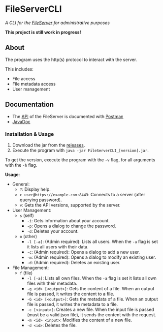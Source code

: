 # FileServerCLI

_A CLI for the [FileServer](https://github.com/Luka5W/FileServer) for administrative purposes_

**This project is still work in progress!**

## About

The program uses the http(s) protocol to interact with the server.

This includes:
- File access
- File metadata access
- User management

## Documentation

- The [API](https://luka5w.github.io/FileServer/api/FileServer.postman_collection.json) of the FileServer is documented with [Postman](https://www.postman.com)
- [JavaDoc](https://luka5w.github.io/FileServerCLI/javadoc/)

### Installation & Usage

1. Download the jar from the [releases](https://github.com/Luka5W/FileServerCLI/releases/latest).
2. Execute the program with `java -jar FileServerCLI_[version].jar`.

To get the version, execute the program with the `-v` flag, for all arguments with the `-h` flag.

**Usage**:
- General:
  - `?`: Display help.
  - `c user@https://example.com:8443`: Connects to a server (after querying password).
  - `v`: Gets the API versions, supported by the server.
- User Management:
  - `s` (self)
    - `-i`: Gets information about your account.
    - `-p`: Opens a dialog to change the password.
    - `-d`: Deletes your account.
  - `o` (other)
    - `-l [-a]`: (Admin required): Lists all users. When the `-a` flag is set it lists all users with their data.
    - `-c`: (Admin required): Opens a dialog to add a new user.
    - `-m`: (Admin required): Opens a dialog to modify an existing user.
    - `-d`: (Admin required): Deletes an existing user.
- File Management:
  - `f` (file)
    - `-l [-a]`: Lists all own files. When the `-a` flag is set it lists all own files with their metadata.
    - `-g <id> [<output>]`: Gets the content of a file. When an output file is passed, it writes the content to a file.
    - `-G <id> [<output>]`: Gets the metadata of a file. When an output file is passed, it writes the metadata to a file.
    - `-c [<input>]`: Creates a new file. When the input file is passed (must be a valid json file), it sends the content with the request.
    - `-m <id> <input>`: Modifies the content of a new file.
    - `-d <id>`: Deletes the file.